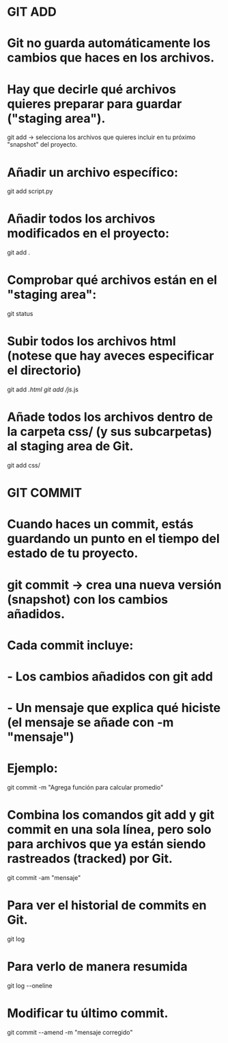 # GIT ADD
# Git no guarda automáticamente los cambios que haces en los archivos.
# Hay que decirle qué archivos quieres preparar para guardar ("staging area").

git add → selecciona los archivos que quieres incluir en tu próximo "snapshot" del proyecto.

# Añadir un archivo específico:
git add script.py

# Añadir todos los archivos modificados en el proyecto:
git add .

# Comprobar qué archivos están en el "staging area":
git status

# Subir todos los archivos html (notese que hay aveces especificar el directorio)
git add *.html
git add /js*.js

# Añade todos los archivos dentro de la carpeta css/ (y sus subcarpetas) al staging area de Git.
git add css/

# GIT COMMIT
# Cuando haces un commit, estás guardando un punto en el tiempo del estado de tu proyecto.
# git commit → crea una nueva versión (snapshot) con los cambios añadidos.

# Cada commit incluye:
# - Los cambios añadidos con git add
# - Un mensaje que explica qué hiciste (el mensaje se añade con -m "mensaje")

# Ejemplo:
git commit -m "Agrega función para calcular promedio"

# Combina los comandos git add y git commit en una sola línea, pero solo para archivos que ya están siendo rastreados (tracked) por Git.
git commit -am "mensaje"

# Para ver el historial de commits en Git.
git log

# Para verlo de manera resumida
git log --oneline

# Modificar tu último commit.
git commit --amend -m "mensaje corregido"


